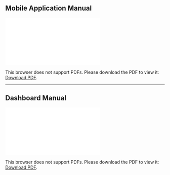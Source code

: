 ## Mobile Application Manual

<object data="../pdf/Application Manual.pdf" type="application/pdf" width="700px" height="600px">
    <embed src="../pdf/Application Manual.pdf">
        <p>This browser does not support PDFs. Please download the PDF to view it: <a href="../pdf/Application Manual.pdf.pdf">Download PDF</a>.</p>
    </embed>
</object>

---

## Dashboard Manual

<object data="../pdf/Dashboard Manual.pdf" type="application/pdf" width="700px" height="600px">
    <embed src="../pdf/Dashboard Manual.pdf">
        <p>This browser does not support PDFs. Please download the PDF to view it: <a href="../pdf/Dashboard Manual.pdf">Download PDF</a>.</p>
    </embed>
</object>










